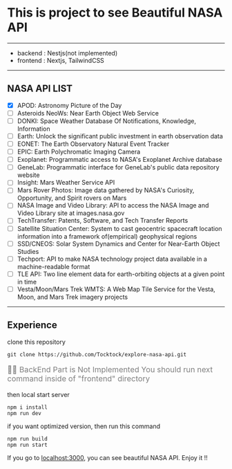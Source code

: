 # This is project to see Beautiful NASA API

---

- backend : Nestjs(not implemented)
- frontend : Nextjs, TailwindCSS

---

## NASA API LIST

- [x] APOD: Astronomy Picture of the Day
- [ ] Asteroids NeoWs: Near Earth Object Web Service
- [ ] DONKI: Space Weather Database Of Notifications, Knowledge, Information
- [ ] Earth: Unlock the significant public investment in earth observation data
- [ ] EONET: The Earth Observatory Natural Event Tracker
- [ ] EPIC: Earth Polychromatic Imaging Camera
- [ ] Exoplanet: Programmatic access to NASA's Exoplanet Archive database
- [ ] GeneLab: Programmatic interface for GeneLab's public data repository website
- [ ] Insight: Mars Weather Service API
- [ ] Mars Rover Photos: Image data gathered by NASA's Curiosity, Opportunity, and Spirit rovers on Mars
- [ ] NASA Image and Video Library: API to access the NASA Image and Video Library site at images.nasa.gov
- [ ] TechTransfer: Patents, Software, and Tech Transfer Reports
- [ ] Satellite Situation Center: System to cast geocentric spacecraft location information into a framework of(empirical) geophysical regions
- [ ] SSD/CNEOS: Solar System Dynamics and Center for Near-Earth Object Studies
- [ ] Techport: API to make NASA technology project data available in a machine-readable format
- [ ] TLE API: Two line element data for earth-orbiting objects at a given point in time
- [ ] Vesta/Moon/Mars Trek WMTS: A Web Map Tile Service for the Vesta, Moon, and Mars Trek imagery projects

---

## Experience

clone this repository

    git clone https://github.com/Tocktock/explore-nasa-api.git

<p style="color:gray;font-size:1.1rem;font-weight:400;">🛑🛑 BackEnd Part is Not Implemented You should run next command inside of "frontend" directory<p>

then local start server

    npm i install
    npm run dev

if you want optimized version, then run this command

    npm run build
    npm run start

If you go to <localhost:3000>, you can see beautiful NASA API. Enjoy it !!
